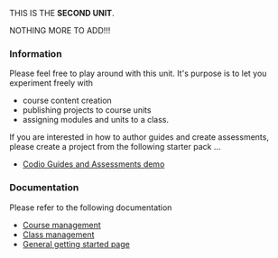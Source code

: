 THIS IS THE **SECOND UNIT**. 

NOTHING MORE TO ADD!!!

### Information
Please feel free to play around with this unit. It's purpose is to let you experiment freely with 

- course content creation
- publishing projects to course units
- assigning modules and units to a class.

If you are interested in how to author guides and create assessments, please create a project from the following starter pack ...

- [Codio Guides and Assessments demo](https://codio.com/home/starter-packs/cc68d38b-b0ea-4825-9814-46a3594c2b11/)

### Documentation
Please refer to the following documentation

- [Course management](https://codio.com/docs/content/authoring/)
- [Class management](https://codio.com/docs/teacher/classes/)
- [General getting started page](https://codio.com/docs/started/)
